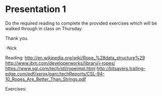 # Presentation 1
Do the required reading to complete the provided exercises which will be walked through in class on Thursday.

Thank you.

-Nick

Reading:
http://en.wikipedia.org/wiki/Rope_%28data_structure%29
http://www.ibm.com/developerworks/library/j-ropes/
https://www.sgi.com/tech/stl/ropeimpl.html
http://bitsavers.trailing-edge.com/pdf/xerox/parc/techReports/CSL-94-10_Ropes_Are_Better_Than_Strings.pdf

Exercises:
